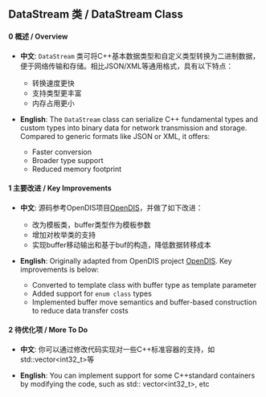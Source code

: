 DataStream 类 / DataStream Class
-------

#### 0 概述 / Overview
- **中文**:
  `DataStream` 类可将C++基本数据类型和自定义类型转换为二进制数据，便于网络传输和存储。相比JSON/XML等通用格式，具有以下特点：
  - 转换速度更快
  - 支持类型更丰富
  - 内存占用更小

- **English**:
  The `DataStream` class can serialize C++ fundamental types and custom types into binary data for network transmission and storage. Compared to generic formats like JSON or XML, it offers:
  - Faster conversion
  - Broader type support
  - Reduced memory footprint

#### 1 主要改进 / Key Improvements

- **中文**:
  源码参考OpenDIS项目[OpenDIS](https://github.com/open-dis/open-dis-cpp/blob/master/src/dis6/utils/DataStream.h)，并做了如下改进：
  - 改为模板类，buffer类型作为模板参数
  - 增加对枚举类的支持
  - 实现buffer移动输出和基于buf的构造，降低数据转移成本
  
- **English**:
  Originally adapted from OpenDIS project [OpenDIS](https://github.com/open-dis/open-dis-cpp/blob/master/src/dis6/utils/DataStream.h). Key improvements is below:
  - Converted to template class with buffer type as template parameter
  - Added support for `enum class` types
  - Implemented buffer move semantics and buffer-based construction to reduce data transfer costs

#### 2 待优化项 / More To Do

- **中文**:
  你可以通过修改代码实现对一些C++标准容器的支持，如std::vector<int32_t>等
  
- **English**:
  You can implement support for some C++standard containers by modifying the code, such as std:: vector<int32_t>, etc
